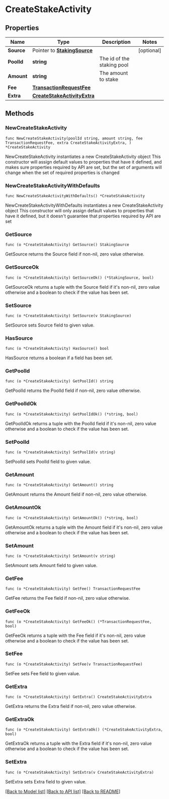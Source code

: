 # CreateStakeActivity

## Properties

Name | Type | Description | Notes
------------ | ------------- | ------------- | -------------
**Source** | Pointer to [**StakingSource**](StakingSource.md) |  | [optional] 
**PoolId** | **string** | The id of the staking pool | 
**Amount** | **string** | The amount to stake | 
**Fee** | [**TransactionRequestFee**](TransactionRequestFee.md) |  | 
**Extra** | [**CreateStakeActivityExtra**](CreateStakeActivityExtra.md) |  | 

## Methods

### NewCreateStakeActivity

`func NewCreateStakeActivity(poolId string, amount string, fee TransactionRequestFee, extra CreateStakeActivityExtra, ) *CreateStakeActivity`

NewCreateStakeActivity instantiates a new CreateStakeActivity object
This constructor will assign default values to properties that have it defined,
and makes sure properties required by API are set, but the set of arguments
will change when the set of required properties is changed

### NewCreateStakeActivityWithDefaults

`func NewCreateStakeActivityWithDefaults() *CreateStakeActivity`

NewCreateStakeActivityWithDefaults instantiates a new CreateStakeActivity object
This constructor will only assign default values to properties that have it defined,
but it doesn't guarantee that properties required by API are set

### GetSource

`func (o *CreateStakeActivity) GetSource() StakingSource`

GetSource returns the Source field if non-nil, zero value otherwise.

### GetSourceOk

`func (o *CreateStakeActivity) GetSourceOk() (*StakingSource, bool)`

GetSourceOk returns a tuple with the Source field if it's non-nil, zero value otherwise
and a boolean to check if the value has been set.

### SetSource

`func (o *CreateStakeActivity) SetSource(v StakingSource)`

SetSource sets Source field to given value.

### HasSource

`func (o *CreateStakeActivity) HasSource() bool`

HasSource returns a boolean if a field has been set.

### GetPoolId

`func (o *CreateStakeActivity) GetPoolId() string`

GetPoolId returns the PoolId field if non-nil, zero value otherwise.

### GetPoolIdOk

`func (o *CreateStakeActivity) GetPoolIdOk() (*string, bool)`

GetPoolIdOk returns a tuple with the PoolId field if it's non-nil, zero value otherwise
and a boolean to check if the value has been set.

### SetPoolId

`func (o *CreateStakeActivity) SetPoolId(v string)`

SetPoolId sets PoolId field to given value.


### GetAmount

`func (o *CreateStakeActivity) GetAmount() string`

GetAmount returns the Amount field if non-nil, zero value otherwise.

### GetAmountOk

`func (o *CreateStakeActivity) GetAmountOk() (*string, bool)`

GetAmountOk returns a tuple with the Amount field if it's non-nil, zero value otherwise
and a boolean to check if the value has been set.

### SetAmount

`func (o *CreateStakeActivity) SetAmount(v string)`

SetAmount sets Amount field to given value.


### GetFee

`func (o *CreateStakeActivity) GetFee() TransactionRequestFee`

GetFee returns the Fee field if non-nil, zero value otherwise.

### GetFeeOk

`func (o *CreateStakeActivity) GetFeeOk() (*TransactionRequestFee, bool)`

GetFeeOk returns a tuple with the Fee field if it's non-nil, zero value otherwise
and a boolean to check if the value has been set.

### SetFee

`func (o *CreateStakeActivity) SetFee(v TransactionRequestFee)`

SetFee sets Fee field to given value.


### GetExtra

`func (o *CreateStakeActivity) GetExtra() CreateStakeActivityExtra`

GetExtra returns the Extra field if non-nil, zero value otherwise.

### GetExtraOk

`func (o *CreateStakeActivity) GetExtraOk() (*CreateStakeActivityExtra, bool)`

GetExtraOk returns a tuple with the Extra field if it's non-nil, zero value otherwise
and a boolean to check if the value has been set.

### SetExtra

`func (o *CreateStakeActivity) SetExtra(v CreateStakeActivityExtra)`

SetExtra sets Extra field to given value.



[[Back to Model list]](../README.md#documentation-for-models) [[Back to API list]](../README.md#documentation-for-api-endpoints) [[Back to README]](../README.md)



